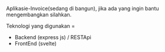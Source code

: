 Aplikasi e - I n v o i c e (sedang di bangun), jika ada yang ingin bantu mengembangkan silahkan. 

Teknologi yang digunakan = 

- Backend (express js) / RESTApi
- FrontEnd (svelte)
 
 
